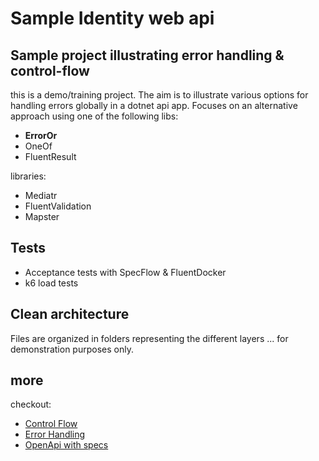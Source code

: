 # Sample Identity web api 

## Sample project illustrating error handling & control-flow

this is a demo/training project.
The aim is to illustrate various options for handling errors globally in a dotnet api app.
Focuses on an alternative approach using one of the following libs:

- **ErrorOr**
- OneOf
- FluentResult

libraries:

- Mediatr
- FluentValidation
- Mapster

## Tests

- Acceptance tests with SpecFlow & FluentDocker
- k6 load tests

## Clean architecture

Files are organized in folders representing the different layers ... for demonstration purposes only.

## more

checkout:

- [Control Flow](ControlFlow.md)
- [Error Handling](ErrorHandling.md)
- [OpenApi with specs](OpenApi/README.md)
